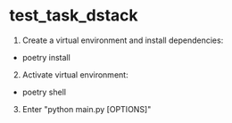 # test_task_dstack

1. Create a virtual environment and install dependencies:
 - poetry install
2. Activate virtual environment:
 - poetry shell
3. Enter "python main.py [OPTIONS]"